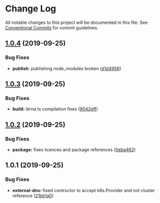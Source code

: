# Change Log

All notable changes to this project will be documented in this file.
See [Conventional Commits](https://conventionalcommits.org) for commit guidelines.

## [1.0.4](https://github.com/atistler/k8s-ms-modules-demo/compare/@k8s-ms-modules-demo/common@1.0.3...@k8s-ms-modules-demo/common@1.0.4) (2019-09-25)


### Bug Fixes

* **publish:** publishing node_modules broken ([d1d4956](https://github.com/atistler/k8s-ms-modules-demo/commit/d1d4956))





## [1.0.3](https://github.com/atistler/k8s-ms-modules-demo/compare/@k8s-ms-modules-demo/common@1.0.2...@k8s-ms-modules-demo/common@1.0.3) (2019-09-25)


### Bug Fixes

* **build:** lerna ts compilation fixes ([9042eff](https://github.com/atistler/k8s-ms-modules-demo/commit/9042eff))





## [1.0.2](https://github.com/atistler/k8s-ms-modules-demo/compare/@k8s-ms-modules-demo/common@1.0.1...@k8s-ms-modules-demo/common@1.0.2) (2019-09-25)


### Bug Fixes

* **package:** fixes licences and package references ([0eba462](https://github.com/atistler/k8s-ms-modules-demo/commit/0eba462))





## 1.0.1 (2019-09-25)


### Bug Fixes

* **external-dns:** fixed contructor to accept k8s.Provider and not cluster reference ([21bb1a0](https://github.com/atistler/k8s-ms-modules-demo/commit/21bb1a0))
